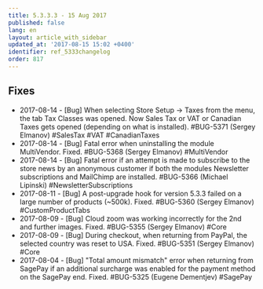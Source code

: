```yaml
---
title: 5.3.3.3 - 15 Aug 2017
published: false
lang: en
layout: article_with_sidebar
updated_at: '2017-08-15 15:02 +0400'
identifier: ref_5333changelog
order: 817
---
```


## Fixes

* 2017-08-14 - [Bug] When selecting Store Setup -> Taxes from the menu, the tab Tax Classes was opened. Now Sales Tax or VAT or Canadian Taxes gets opened (depending on what is installed). #BUG-5371 (Sergey Elmanov) #SalesTax #VAT #CanadianTaxes
* 2017-08-14 - [Bug] Fatal error when uninstalling the module MultiVendor. Fixed. #BUG-5368 (Sergey Elmanov) #MultiVendor
* 2017-08-14 - [Bug] Fatal error if an attempt is made to subscribe to the store news by an anonymous customer if both the modules Newsletter subscriptions and MailChimp are installed. #BUG-5366 (Michael Lipinski) #NewsletterSubscriptions
* 2017-08-11 - [Bug] A post-upgrade hook for version 5.3.3 failed on a large number of products (~500k). Fixed. #BUG-5360 (Sergey Elmanov) #CustomProductTabs
* 2017-08-09 - [Bug] Cloud zoom was working incorrectly for the 2nd and further images. Fixed. #BUG-5355 (Sergey Elmanov) #Core
* 2017-08-09 - [Bug] During checkout, when returning from PayPal, the selected country was reset to USA. Fixed. #BUG-5351 (Sergey Elmanov) #Core
* 2017-08-04 - [Bug] "Total amount mismatch" error when returning from SagePay if an additional surcharge was enabled for the payment method on the SagePay end. Fixed. #BUG-5325 (Eugene Dementjev) #SagePay
